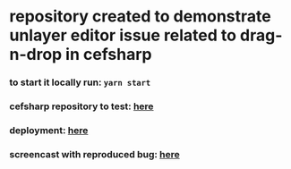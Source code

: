 # repository created to demonstrate unlayer editor issue related to drag-n-drop in cefsharp

### to start it locally run: `yarn start`

### cefsharp repository to test: [here](https://github.com/cefsharp/CefSharp.MinimalExample)

### deployment: [here](https://unlayer-issue-daibogh.vercel.app/)

### screencast with reproduced bug: [here](http://somup.com/crXvFf0uZZ)




